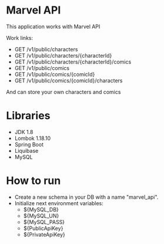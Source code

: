 # Marvel API
This application works with Marvel API 

Work links:
- GET /v1/public/characters
- GET /v1/public/characters/{characterId}
- GET /v1/public/characters/{characterId}/comics
- GET /v1/public/comics
- GET /v1/public/comics/{comicId}
- GET /v1/public/comics/{comicId}/characters

And can store your own characters and comics

# Libraries
- JDK 1.8
- Lombok 1.18.10
- Spring Boot
- Liquibase
- MySQL

# How to run 
- Create a new schema in your DB with a name "marvel_api".
- Initialize next environment variables:
  - ${MySQL_DB}
  - ${MySQL_UN}
  - ${MySQL_PASS}
  - ${PublicApiKey}
  - ${PrivateApiKey}
  

